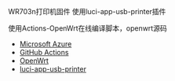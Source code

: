 WR703n打印机固件
使用luci-app-usb-printer插件

使用Actions-OpenWrt在线编译脚本，openwrt源码


- [Microsoft Azure](https://azure.microsoft.com)
- [GitHub Actions](https://github.com/features/actions)
- [OpenWrt](https://github.com/openwrt/openwrt)
- [luci-app-usb-printer](https://github.com/Dboykey/luci-app-usb-printer)
